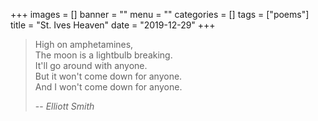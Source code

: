 +++
images = []
banner = ""
menu = ""
categories = []
tags = ["poems"]
title = "St. Ives Heaven"
date = "2019-12-29"
+++

> High on amphetamines,  
> The moon is a lightbulb breaking.  
> It'll go around with anyone.  
> But it won't come down for anyone.  
> And I won't come down for anyone.  
> 
> -- <cite>Elliott Smith</cite>
